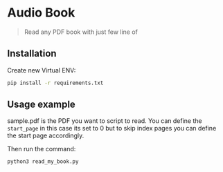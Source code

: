 # Audio Book
> Read any PDF book with just few line of

## Installation

Create new Virtual ENV:

```sh
pip install -r requirements.txt
```

## Usage example

sample.pdf is the PDF you want to script to read.
You can define the ```start_page``` in this case its set to 0 but to skip
index pages you can define the start page accordingly.

Then run the command:
```sh
python3 read_my_book.py
```
